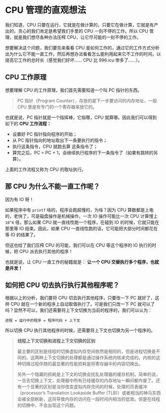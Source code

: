 # CPU 管理的直观想法



我们知道，CPU 只要在运行，它就是在做计算的，只要它在做计算，它就是有产出的，贪心的我们肯定是希望我们手里的 CPU 一刻不停的工作。所以 CPU 管理，就是我们想尽各种办法压榨 CPU，让它尽可能的一刻不停的工作。

想要解决这个问题，我们要先来看看 CPU 是如何工作的，通过它的工作方式分析出为什么它不能一直工作，然后再想办法看看怎么能利用起来它不工作的时间，以提高它工作的总时长（感觉我们好坏…… CPU 比 996.icu 惨多了……）。



## CPU 工作原理

想要理解 CPU 的工作原理，我们首先需要知道一个叫 PC 指针的东西。

> PC 指针（Program Counter），存放的是下一步要访问的内存地址，一般 CPU 里是有专门的一个寄存器来放它的。

也就是说，PC 指针就是一个指挥棒，它指哪，CPU 就算哪。因此我们可以得到如下的 **CPU 工作流程：**

- 设置好 PC 指针指向程序的开始；
- 从 PC 指针指向的地址取出下一条要执行的指令；
- 执行这条指令，CPU 就跑去算 这条指令了；
- 算完之后，PC = PC + 1，会继续执行程序的下一条指令了（如果有跳转的另算）。

上面的工作流程又称为 CPU 的取址执行。



## 那 CPU 为什么不能一直工作呢？

因为有 IO 呀！

如果程序中有 `printf` 啥的，程序会跑超慢的，为啥？因为 CPU 算数都是上电的，老快了，可是磁盘操作是机械操作，一次 IO 操作可能比一次 CPU 计算慢上 `10^6` 倍，那么如果 CPU 就一直线性跑一个程序，在碰到 IO 的时候，它就只能在那里等 IO 结束。因此，如果 CPU 一直线性跑的话，它可能把大部分时间都花在等 IO 的结果了。

但这也给了我们压榨 CPU 的可能，我们可以在 CPU 等这个程序的 IO 执行的时候，把 CPU 派去执行其他的程序！

也就是说，让 CPU 一直工作的秘籍就是： **让一个 CPU 交替执行多个程序，也就是并发！**



## 如何把 CPU 切去执行执行其他程序呢？

根据以上的分析，我们要将 CPU 切去执行其他程序，只要改一下 PC 就好了，这样 CPU 就在一个新的程序上自动取值执行了。可是我们只改一下 PC 就可以了吗？显然不可以，我们还需要将上下文切换为当前的程序的，我们可以认为：

```
进程 = 运行中的程序 = 程序代码 + 上下文
```

所以切换 CPU 执行其他程序的时候，还需要将上下文也切换为另一个程序的。



> **线程上下文切换和进程上下文切换的区别**
>
> 最主要的区别是线程的切换虚拟内存空间依然是相同的，但是进程切换是不同的。这两种上下文切换的处理都是通过操作系统内核来完成的。内核的这种切换过程伴随的最显著的性能损耗是将寄存器中的内容切换出。
>
> 另外一个隐藏的损耗是上下文的切换会扰乱处理器的缓存机制。简单的说，一旦去切换上下文，处理器中所有已经缓存的内存地址一瞬间都作废了。还有一个显著的区别是当你改变虚拟内存空间的时候，处理的页表缓冲（processor’s Translation Lookaside Buffer (TLB)）或者相当的神马东西会被全部刷新，这将导致内存的访问在一段时间内相当的低效。但是在线程的切换中，不会出现这个问题。

